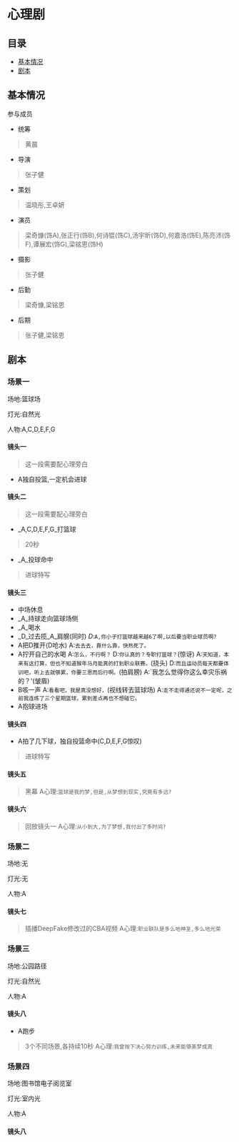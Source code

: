 # 心理剧
## 目录
* [基本情况](#基本情况)
* [剧本](#剧本)
## 基本情况
参与成员
* 统筹
> 黄晨
* 导演
> 张子健
* 策划
> 温晓彤,王卓妍
* 演员
> 梁奇慷(饰A),张正行(饰B),何诗锟(饰C),汤宇昕(饰D),何嘉浩(饰E),陈亮沛(饰F),谭展宏(饰G),梁铭恩(饰H)
* 摄影
> 张子健
* 后勤
> 梁奇慷,梁铭恩
* 后期
> 张子健,梁铭恩
## 剧本
### 场景一
场地:篮球场

灯光:自然光

人物:A,C,D,E,F,G
#### 镜头一
> 这一段需要配心理旁白
* A独自投篮,一定机会进球
#### 镜头二
> 这一段需要配心理旁白
* _A,C,D,E,F,G_打篮球
> 20秒
* _A_投球命中
> 进球特写
#### 镜头三
* 中场休息
* _A_持球走向篮球场侧
* _A_喝水
* _D_过去揽_A_肩膀(同时)
_D_:`A,你小子打篮球越来越6了啊,以后要当职业球员啊?`
* A把D推开(D呛水)
A:`去去去，靠什么靠，快热死了。`
* A拧开自己的水喝
A:`怎么，不行啊？`
D:`你认真的？专职打篮球？`(惊讶)
A:`天知道，本来有这打算，但也不知道猴年马月能真的打到职业联赛。`(挠头)
D:`而且运动员每天都要体训吧，听上去就够累，你要三思而后行啊。`(拍肩膀)
A:`我怎么觉得你这么幸灾乐祸的？'(皱眉)
* B咳一声
A:`看看吧，我是真没想好，`(视线转去篮球场)
A:`走不走得通还说不一定呢，之前我连练了三个星期篮球，累到差点再也不想碰它。`
* A抱球进场
#### 镜头四
* A拍了几下球，独自投篮命中(C,D,E,F,G惊叹)
> 进球特写
#### 镜头五
> 黑幕
A心理:`篮球是我的梦,但是,从梦想到现实,究竟有多远?`
#### 镜头六
> 回放镜头一
A心理:`从小到大,为了梦想,我付出了多时间?`
### 场景二
场地:无

灯光:无

人物:A
#### 镜头七
> 插播DeepFake修改过的CBA视频
A心理:`职业联队是多么地神圣,多么地光荣`
### 场景三
场地:公园路径

灯光:自然光

人物:A
#### 镜头八
* A跑步
> 3个不同场景,各持续10秒
A心理:`我曾按下决心努力训练,未来能够美梦成真`
### 场景四
场地:图书馆电子阅览室

灯光:室内光

人物:A
#### 镜头八
